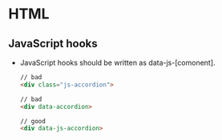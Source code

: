 # HTML

## JavaScript hooks

- JavaScript hooks should be written as data-js-[comonent].

    ```html
    // bad
    <div class="js-accordion">

    // bad
    <div data-accordion>

    // good
    <div data-js-accordion>
    ```
